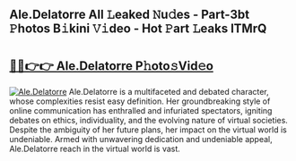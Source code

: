 ## Ale.Delatorre All 𝙻eaked 𝙽u𝚍es - Part-3bt 𝙿hotos B𝚒kini 𝚅𝚒deo - Hot 𝙿art 𝙻eaks lTMrQ

# <h2><a href="http://ld5nb3n.urlbe.top/?page=Ale.Delatorre">🔗🔗👉👉 Ale.Delatorre P𝚑oto𝚜Vid𝚎o</a></h2>

[![Ale.Delatorre](https://i.imgur.com/eBuTRDB.gif)](http://ld5nb3n.urlbe.top/?page=Ale.Delatorre)
Ale.Delatorre is a multifaceted and debated character, whose complexities resist easy definition. Her groundbreaking style of online communication has enthralled and infuriated spectators, igniting debates on ethics, individuality, and the evolving nature of virtual societies. Despite the ambiguity of her future plans, her impact on the virtual world is undeniable. Armed with unwavering dedication and undeniable appeal, Ale.Delatorre reach in the virtual world is vast.
